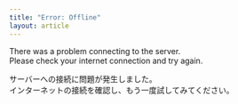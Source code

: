 ```yaml
---
title: "Error: Offline"
layout: article
---
```

There was a problem connecting to the server.  
Please check your internet connection and try again.

サーバーへの接続に問題が発生しました。  
インターネットの接続を確認し、もう一度試してみてください。
